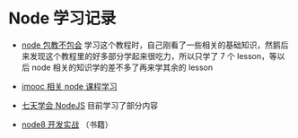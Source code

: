 # Node 学习记录

- [node 包教不包会](https://github.com/liuyib/study-note/tree/master/Node/alsotang-node-lessons)
  学习这个教程时，自己刚看了一些相关的基础知识，然鹅后来发现这个教程里的好多部分学起来很吃力，所以只学了 7 个 lesson，等以后 node 相关的知识学的差不多了再来学其余的 lesson

- [imooc 相关 node 课程学习](https://github.com/liuyib/study-note/tree/master/Node/imooc)
- [七天学会 NodeJS](https://github.com/liuyib/study-note/tree/master/Node/study-node-in-seven-day)
  目前学习了部分内容

- [node8 开发实战](https://github.com/liuyib/study-note/tree/master/Node/node8-the-right-way/fileSystem) （书籍）